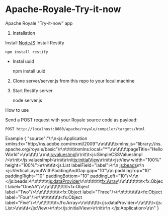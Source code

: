 # Apache-Royale-Try-it-now
Apache Royale "Try-it-now" app

1. Installation

Install [NodeJS](https://nodejs.org/en/)
Install Restify

    npm install restify
    
- Instal uuid

    npm install uuid

2. Clone server/server.js from this repo to your local machine

3. Start Restify server

    node server.js

How to use

Send a POST request with your Royale source code as payload:

    POST http://localhost:8080/apache/royale/compiler/targets/html

Example
    {
    "source":"<?xml version=\"1.0\" encoding=\"utf-8\"?>\r\n<js:Application         xmlns:fx=\"http:\/\/ns.adobe.com\/mxml\/2009\"\r\n\t\t\t\txmlns:js=\"library:\/\/ns.apache.org\/royale\/basic\"\r\n\t\t\t\txmlns:local=\"*\"\r\n\t\t\t\tpageTitle=\"HelloWorld\">\r\n\t\t\t   \r\n\t<js:valuesImpl>\r\n\t\t<js:SimpleCSSValuesImpl \/>\r\n\t<\/js:valuesImpl>\r\n\t\r\n\t<js:initialView>\r\n\t\t<js:View width=\"100%\" height=\"100%\">\r\n\t\t\t<js:List labelField=\"label\">\r\n            <js:beads>\r\n                    <js:VerticalLayoutWithPaddingAndGap gap=\"10\"\r\n            paddingTop=\"10\" paddingRight=\"10\" paddingBottom=\"10\" paddingLeft=\"10\"\/>\r\n    <\/js:beads>\r\n\t\t\t\t<js:dataProvider>\r\n\t\t\t\t\t<fx:Array>\r\n\t\t\t\t\t\t<fx:Object label=\"OneAA\"\/>\r\n\t\t\t\t\t\t<fx:Object label=\"Two\"\/>\r\n\t\t\t\t\t\t<fx:Object label=\"Three\"\/>\r\n\t\t\t\t\t\t<fx:Object label=\"Four\"\/>\r\n\t\t\t\t\t\t<fx:Object label=\"Five\"\/>\r\n\t\t\t\t\t<\/fx:Array>\r\n\t\t\t\t<\/js:dataProvider>\r\n\t\t\t<\/js:List>\r\n\t\t<\/js:View>\r\n\t<\/js:initialView>\r\n\t\r\n <\/js:Application>\r\n"
    }
